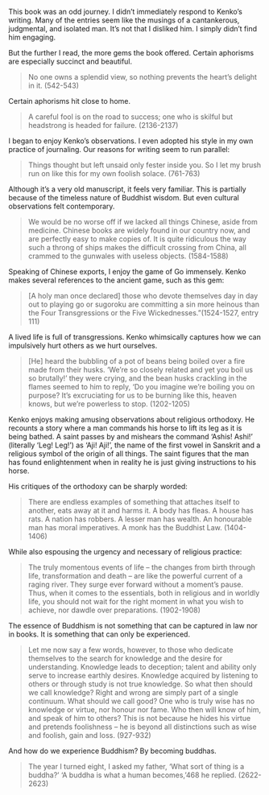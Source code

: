 This book was an odd journey. I didn’t immediately respond to Kenko’s writing. Many of the entries seem like the musings of a cantankerous, judgmental, and isolated man. It’s not that I disliked him. I simply didn’t find him engaging.

But the further I read, the more gems the book offered. Certain aphorisms are especially succinct and beautiful.

> No one owns a splendid view, so nothing prevents the heart’s delight in it. (542-543)

Certain aphorisms hit close to home.

> A careful fool is on the road to success; one who is skilful but headstrong is headed for failure. (2136-2137)

I began to enjoy Kenko’s observations. I even adopted his style in my own practice of journaling. Our reasons for writing seem to run parallel:

> Things thought but left unsaid only fester inside you. So I let my brush run on like this for my own foolish solace. (761-763)

Although it’s a very old manuscript, it feels very familiar. This is partially because of the timeless nature of Buddhist wisdom. But even cultural observations felt contemporary.

> We would be no worse off if we lacked all things Chinese, aside from medicine. Chinese books are widely found in our country now, and are perfectly easy to make copies of. It is quite ridiculous the way such a throng of ships makes the difficult crossing from China, all crammed to the gunwales with useless objects. (1584-1588)

Speaking of Chinese exports, I enjoy the  game of Go immensely. Kenko makes several references to the ancient game, such as this gem:

> [A holy man once declared] those who devote themselves day in day out to playing go or sugoroku are committing a sin more heinous than the Four Transgressions or the Five Wickednesses.”(1524-1527, entry 111)

A lived life is full of transgressions. Kenko whimsically captures how we can impulsively hurt others as we hurt ourselves.

> [He] heard the bubbling of a pot of beans being boiled over a fire made from their husks. ‘We’re so closely related and yet you boil us so brutally!’ they were crying, and the bean husks crackling in the flames seemed to him to reply, ‘Do you imagine we’re boiling you on purpose? It’s excruciating for us to be burning like this, heaven knows, but we’re powerless to stop. (1202-1205)

Kenko enjoys making amusing observations about religious orthodoxy. He recounts a story where a man commands his horse to lift its leg as it is being bathed. A saint passes by and mishears the command ‘Ashis! Ashi!’ (literally ‘Leg! Leg!’) as ‘Aji! Aji!’, the name of the first vowel in Sanskrit and a religious symbol of the origin of all things. The saint figures that the man has found enlightenment when in reality he is just giving instructions to his horse.

His critiques of the orthodoxy can be sharply worded:

> There are endless examples of something that attaches itself to another, eats away at it and harms it. A body has fleas. A house has rats. A nation has robbers. A lesser man has wealth. An honourable man has moral imperatives. A monk has the Buddhist Law. (1404-1406)

While also espousing the urgency and necessary of religious practice:

> The truly momentous events of life – the changes from birth through life, transformation and death – are like the powerful current of a raging river. They surge ever forward without a moment’s pause. Thus, when it comes to the essentials, both in religious and in worldly life, you should not wait for the right moment in what you wish to achieve, nor dawdle over preparations. (1902-1908)

The essence of Buddhism is not something that can be captured in law nor in books. It is something that can only be experienced.

> Let me now say a few words, however, to those who dedicate themselves to the search for knowledge and the desire for understanding. Knowledge leads to deception; talent and ability only serve to increase earthly desires. Knowledge acquired by listening to others or through study is not true knowledge. So what then should we call knowledge? Right and wrong are simply part of a single continuum. What should we call good? One who is truly wise has no knowledge or virtue, nor honour nor fame. Who then will know of him, and speak of him to others? This is not because he hides his virtue and pretends foolishness – he is beyond all distinctions such as wise and foolish, gain and loss. (927-932)

And how do we experience Buddhism? By becoming buddhas.

> The year I turned eight, I asked my father, ‘What sort of thing is a buddha?’ ‘A buddha is what a human becomes,’468 he replied. (2622-2623)
